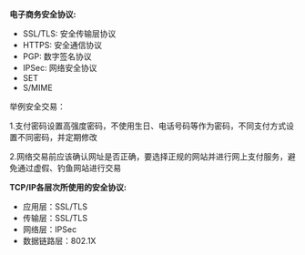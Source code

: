 **电子商务安全协议:**
- SSL/TLS: 安全传输层协议
- HTTPS: 安全通信协议
- PGP: 数字签名协议
- IPSec: 网络安全协议
- SET
- S/MIME

举例安全交易：

1.支付密码设置高强度密码，不使用生日、电话号码等作为密码，不同支付方式设置不同密码，并定期修改

2.网络交易前应该确认网址是否正确，要选择正规的网站并进行网上支付服务，避免通过虚假、钓鱼网站进行交易

**TCP/IP各层次所使用的安全协议:**

- 应用层：SSL/TLS
- 传输层：SSL/TLS
- 网络层：IPSec
- 数据链路层：802.1X